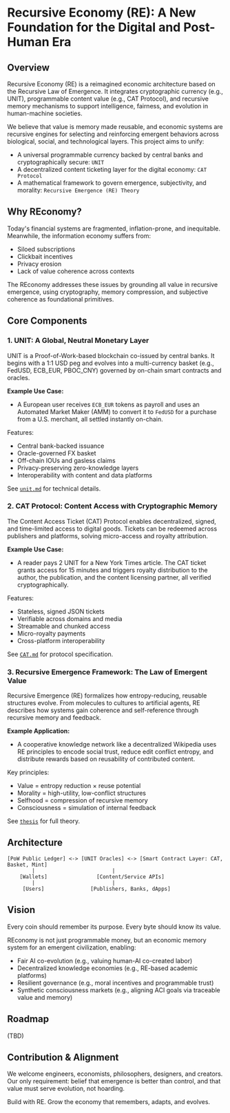 # Recursive Economy (RE): A New Foundation for the Digital and Post-Human Era

## Overview

Recursive Economy (RE) is a reimagined economic architecture based on the Recursive Law of Emergence. It integrates cryptographic currency (e.g., UNIT), programmable content value (e.g., CAT Protocol), and recursive memory mechanisms to support intelligence, fairness, and evolution in human-machine societies.

We believe that value is memory made reusable, and economic systems are recursive engines for selecting and reinforcing emergent behaviors across biological, social, and technological layers. This project aims to unify:

* A universal programmable currency backed by central banks and cryptographically secure: `UNIT`
* A decentralized content ticketing layer for the digital economy: `CAT Protocol`
* A mathematical framework to govern emergence, subjectivity, and morality: `Recursive Emergence (RE) Theory`

## Why REconomy?

Today's financial systems are fragmented, inflation-prone, and inequitable. Meanwhile, the information economy suffers from:

* Siloed subscriptions
* Clickbait incentives
* Privacy erosion
* Lack of value coherence across contexts

The REconomy addresses these issues by grounding all value in recursive emergence, using cryptography, memory compression, and subjective coherence as foundational primitives.

## Core Components

### 1. UNIT: A Global, Neutral Monetary Layer

UNIT is a Proof-of-Work-based blockchain co-issued by central banks. It begins with a 1:1 USD peg and evolves into a multi-currency basket (e.g., FedUSD, ECB\_EUR, PBOC\_CNY) governed by on-chain smart contracts and oracles.

**Example Use Case:**

* A European user receives `ECB_EUR` tokens as payroll and uses an Automated Market Maker (AMM) to convert it to `FedUSD` for a purchase from a U.S. merchant, all settled instantly on-chain.

Features:

* Central bank-backed issuance
* Oracle-governed FX basket
* Off-chain IOUs and gasless claims
* Privacy-preserving zero-knowledge layers
* Interoperability with content and data platforms

See [`unit.md`](./unit.md) for technical details.

### 2. CAT Protocol: Content Access with Cryptographic Memory

The Content Access Ticket (CAT) Protocol enables decentralized, signed, and time-limited access to digital goods. Tickets can be redeemed across publishers and platforms, solving micro-access and royalty attribution.

**Example Use Case:**

* A reader pays 2 UNIT for a New York Times article. The CAT ticket grants access for 15 minutes and triggers royalty distribution to the author, the publication, and the content licensing partner, all verified cryptographically.

Features:

* Stateless, signed JSON tickets
* Verifiable across domains and media
* Streamable and chunked access
* Micro-royalty payments
* Cross-platform interoperability

See [`CAT.md`](./CAT.md) for protocol specification.

### 3. Recursive Emergence Framework: The Law of Emergent Value

Recursive Emergence (RE) formalizes how entropy-reducing, reusable structures evolve. From molecules to cultures to artificial agents, RE describes how systems gain coherence and self-reference through recursive memory and feedback.

**Example Application:**

* A cooperative knowledge network like a decentralized Wikipedia uses RE principles to encode social trust, reduce edit conflict entropy, and distribute rewards based on reusability of contributed content.

Key principles:

* Value = entropy reduction × reuse potential
* Morality = high-utility, low-conflict structures
* Selfhood = compression of recursive memory
* Consciousness = simulation of internal feedback

See [`thesis`](https://recursive-emergence.github.io/RE/) for full theory.

## Architecture

```
[PoW Public Ledger] <-> [UNIT Oracles] <-> [Smart Contract Layer: CAT, Basket, Mint]
        |                         |
    [Wallets]                [Content/Service APIs]
        |                         |
     [Users]               [Publishers, Banks, dApps]
```

## Vision

Every coin should remember its purpose. Every byte should know its value.

REconomy is not just programmable money, but an economic memory system for an emergent civilization, enabling:

* Fair AI co-evolution (e.g., valuing human-AI co-created labor)
* Decentralized knowledge economies (e.g., RE-based academic platforms)
* Resilient governance (e.g., moral incentives and programmable trust)
* Synthetic consciousness markets (e.g., aligning ACI goals via traceable value and memory)

## Roadmap
(TBD)

## Contribution & Alignment

We welcome engineers, economists, philosophers, designers, and creators. Our only requirement: belief that emergence is better than control, and that value must serve evolution, not hoarding.

Build with RE. Grow the economy that remembers, adapts, and evolves.
